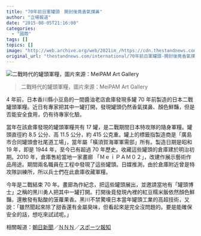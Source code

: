 ```yaml
---
title: "70年前日軍罐頭　開封後竟香氣撲鼻"
author: "立場報道"
date: "2015-08-05T21:16:00"
categories:
  - "國際"
tags: []
topics: []
image: "http://web.archive.org/web/2021im_/https://cdn.thestandnews.com/media/photos/cache/DSC05628-1024x577_90E2Q_1200x0.jpg"
original_url: "thestandnews.com/international/70年前日軍罐頭-開封後竟香氣撲鼻"
---
```

![二戰時代的罐頭軍糧，圖片來源：MeiPAM Art Gallery](http://web.archive.org/web/2021im_/https://cdn.thestandnews.com/media/photos/cache/DSC05628-1024x577_90E2Q_1200x0.jpg)

> 二戰時代的罐頭軍糧，圖片來源：MeiPAM Art Gallery

4 年前，日本香川縣小豆島的一間醬油老店倉庫發現多罐 70 年前製造的日本二戰罐頭軍糧。近日有專家把其中一罐打開，發現罐頭仍然香氣撲鼻、顏色鮮豔，但是否能安全食用，仍有待專家化驗。

當年在該倉庫發現的罐頭軍糧共有 17 罐，是二戰期間日本特攻隊的隨身軍糧。罐頭直徑約 8.5 公分、高 11.5 公分，約 415 公克重。罐上的標籤指製造商是「廣島市合同罐頭會社尾道工場」，當年屬「橫須賀海軍軍需部」所有。製造日期是昭和 19 年，即是 1944 年，至今已有超過 70 年歷史。收藏這些罐頭的倉庫建於明治初期。2010 年，倉庫售給當地一家畫廊 「ＭｅｉＰＡＭ０２」，改建作展示藝術作品用途。期間兩名職員在工程中發現了這些罐頭。日媒推測，由於倉庫附近曾是特攻隊訓練所，所以兵士們在此倉庫收藏軍糧。

今年是二戰結束 70 年。畫廊為作紀念，把這些罐頭展出，並邀請當地有「罐頭博士」之稱的黑川勇人把其中一罐打開。打開後竟發現內裡的紅豆糯米飯依然顏色鮮豔，還散發有點酸的菠蘿果香。黑川不禁驚嘆日本當年罐頭工業的高超技術，又說：「雖然聞起來除了甜香還有金屬臭味，但看起來是完全沒問題的。要是能確保安全的話，想吃來試試呢。」

相關報道：[朝日新聞](http://web.archive.org/web/20210629030151/http://headlines.yahoo.co.jp/hl?a=20150801-00000049-asahi-soci)／[ＮＮＮ](http://web.archive.org/web/20210629030151/http://headlines.yahoo.co.jp/videonews/nnn?a=20150730-00000078-nnn-soci)／[スポーツ報知](http://web.archive.org/web/20210629030151/http://www.hochi.co.jp/topics/20150730-OHT1T50175.html)